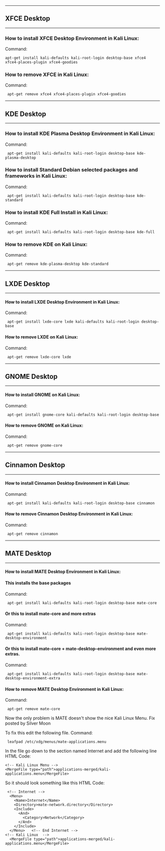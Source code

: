 ----
## XFCE Desktop ##
----
### How to install XFCE Desktop Environment in Kali Linux:
Command:

```apt-get install kali-defaults kali-root-login desktop-base xfce4 xfce4-places-plugin xfce4-goodies```

### How to remove XFCE in Kali Linux:
Command:

```
 apt-get remove xfce4 xfce4-places-plugin xfce4-goodies
```
----
## KDE Desktop ##
----
### How to install KDE Plasma Desktop Environment in Kali Linux:
Command:

```
 apt-get install kali-defaults kali-root-login desktop-base kde-plasma-desktop
```
### How to install Standard Debian selected packages and frameworks in Kali Linux:
Command:
```
 apt-get install kali-defaults kali-root-login desktop-base kde-standard
```
### How to install KDE Full Install in Kali Linux:
Command:
```
 apt-get install kali-defaults kali-root-login desktop-base kde-full
```
### How to remove KDE on Kali Linux:
Command:
```
 apt-get remove kde-plasma-desktop kde-standard
```
----
## LXDE Desktop ##
----
#### How to install LXDE Desktop Environment in Kali Linux:
Command:
```
 apt-get install lxde-core lxde kali-defaults kali-root-login desktop-base
```
#### How to remove LXDE on Kali Linux:
Command:
```
 apt-get remove lxde-core lxde
```
----
## GNOME Desktop ##
----
#### How to install GNOME on Kali Linux:
Command:
```
 apt-get install gnome-core kali-defaults kali-root-login desktop-base
```
#### How to remove GNOME on Kali Linux:
Command:
```
 apt-get remove gnome-core
```
----
## Cinnamon Desktop ##
----
#### How to install Cinnamon Desktop Environment in Kali Linux:
Command:
```
 apt-get install kali-defaults kali-root-login desktop-base cinnamon
```
#### How to remove Cinnamon Desktop Environment in Kali Linux:
Command:
```
 apt-get remove cinnamon
```
----
## MATE Desktop ##
----
#### How to install MATE Desktop Environment in Kali Linux:
#### This installs the base packages
Command:
```
 apt-get install kali-defaults kali-root-login desktop-base mate-core
```
#### Or this to install mate-core and more extras
Command:
```
 apt-get install kali-defaults kali-root-login desktop-base mate-desktop-environment
```
#### Or this to install mate-core + mate-desktop-environment and even more extras.
Command:
```
 apt-get install kali-defaults kali-root-login desktop-base mate-desktop-environment-extra
```
#### How to remove MATE Desktop Environment in Kali Linux:
Command:
```
 apt-get remove mate-core
```
Now the only problem is MATE doesn't show the nice Kali Linux Menu. Fix posted by Silver Moon

To fix this edit the following file.
Command:
```
 leafpad /etc/xdg/menus/mate-applications.menu
```
In the file go down to the section named Internet and add the following line
HTML Code:
```
<!-- Kali Linux Menu -->
<MergeFile type="path">applications-merged/kali-applications.menu</MergeFile>
```
So it should look something like this
HTML Code:

```
 <!-- Internet -->
  <Menu>
    <Name>Internet</Name>
    <Directory>mate-network.directory</Directory>
    <Include>
      <And>
        <Category>Network</Category>
      </And>
    </Include>
  </Menu>   <!-- End Internet -->
<!-- Kali Linux  -->    
  <MergeFile type="path">applications-merged/kali-applications.menu</MergeFile>
```
